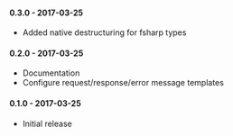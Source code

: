 #### 0.3.0 - 2017-03-25
 - Added native destructuring for fsharp types

#### 0.2.0 - 2017-03-25
* Documentation
* Configure request/response/error message templates

#### 0.1.0 - 2017-03-25
* Initial release

